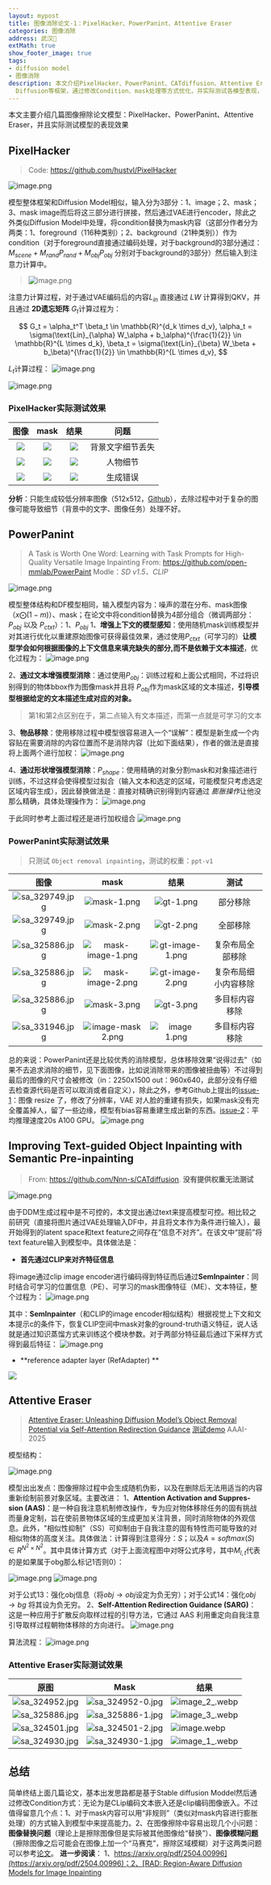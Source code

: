 ```yaml
---
layout: mypost
title: 图像消除论文-1：PixelHacker、PowerPanint、Attentive Eraser
categories: 图像消除
address: 武汉🏯
extMath: true
show_footer_image: true
tags:
- diffusion model
- 图像消除
description: 本文介绍PixelHacker、PowerPanint、CATdiffusion、Attentive Eraser等图像擦除论文模型，基于Stable
  Diffusion等框架，通过修改Condition、mask处理等方式优化，并实际测试各模型表现，分析分辨率、细节处理及图像替换、模糊等效果与问题。
---
```


本文主要介绍几篇图像擦除论文模型：PixelHacker、PowerPanint、Attentive Eraser，并且实际测试模型的表现效果

## PixelHacker
> Code: https://github.com/hustvl/PixelHacker

![image.png](https://s2.loli.net/2025/06/21/uEdC6KQFZIa54mH.webp)

模型整体框架和Diffusion Model相似，输入分为3部分：1、image；2、mask；3、mask image而后将这三部分进行拼接，然后通过VAE进行encoder，除此之外类似Diffusion Model中处理，将condition替换为mask内容（这部分作者分为两类：1、foreground（116种类别）；2、background（21种类别））作为condition（对于foreground直接通过编码处理，对于background的3部分通过：$M_{scene}+M_{rand}P_{rand}+M_{obj}P_{obj}$ 分别对于background的3部分）然后输入到注意力计算中。
>  ![image.png](https://s2.loli.net/2025/06/21/Tc9vIUFLgtC7hy3.webp)

注意力计算过程，对于通过VAE编码后的内容$L_{in}$ 直接通过 $LW$ 计算得到QKV，并且通过 **2D遗忘矩阵** $G_t$计算过程为：

$$
G_t = \alpha_t^T \beta_t \in \mathbb{R}^{d_k \times d_v},
\alpha_t = \sigma(\text{Lin}_{\alpha} W_\alpha + b_\alpha)^{\frac{1}{2}} \in \mathbb{R}^{L \times d_k},
\beta_t = \sigma(\text{Lin}_{\beta} W_\beta + b_\beta)^{\frac{1}{2}} \in \mathbb{R}^{L \times d_v},
$$

$L_t$计算过程：
![image.png](https://s2.loli.net/2025/06/21/z2KI4iwCQn6rugj.webp)

![image.png](https://s2.loli.net/2025/06/21/MdRjGAcqBtbhs95.webp)


### PixelHacker实际测试效果

| 图像 | mask | 结果 | 问题 |
|:----:|:----:|:----:|:----:|
|![](https://s2.loli.net/2025/06/21/lcig2OIXxqnP5Qe.webp)|![](https://s2.loli.net/2025/06/21/DIH56QsZqxYV8W7.webp)|![](https://s2.loli.net/2025/06/21/ia2jrbvQI6dhMDN.webp)| 背景文字细节丢失|
|![](https://s2.loli.net/2025/06/21/ValhFUjG7OzMnR2.webp)|![](https://s2.loli.net/2025/06/21/qhuWIalwOGUY3p6.webp)|![](https://s2.loli.net/2025/06/21/sup9MYevZq24kgE.webp)|人物细节|
|![](https://s2.loli.net/2025/06/21/ValhFUjG7OzMnR2.webp)|![](https://s2.loli.net/2025/06/21/IJ42xjBqVOvEmY6.webp)|![](https://s2.loli.net/2025/06/21/KtYfwqe1HRIjJUn.webp)| 生成错误|


**分析**：只能生成较低分辨率图像（512x512，[Github](https://github.com/hustvl/PixelHacker/issues/7)），去除过程中对于复杂的图像可能导致细节（背景中的文字、图像任务）处理不好。

## PowerPanint
> A Task is Worth One Word: Learning with Task Prompts for High-Quality Versatile Image Inpainting
> From: https://github.com/open-mmlab/PowerPaint
> Modle：*SD v1.5、CLIP*

![image.png](https://s2.loli.net/2025/06/21/kADH1if2yoreSWB.webp)

模型整体结构和DF模型相同，输入模型内容为：噪声的潜在分布、mask图像（$x \bigodot (1-m)$）、mask；在论文中将condition替换为4部分组合（微调两部分：$P_{obj}$ 以及 $P_{ctxt}$）：1、$P_{obj}$
1、**增强上下文的模型感知**：使用随机mask训练模型并对其进行优化以重建原始图像可获得最佳效果，通过使用$P_{ctxt}$（可学习的）**让模型学会如何根据图像的上下文信息来填充缺失的部分,而不是依赖于文本描述**，优化过程为：
![image.png](https://s2.loli.net/2025/06/21/EwPgsX7M1WinzqB.webp)

2、**通过文本增强模型消除**：通过使用$P_{obj}$：训练过程和上面公式相同，不过将识别得到的物体bbox作为图像mask并且将 $P_{obj}$作为mask区域的文本描述，**引导模型根据给定的文本描述生成对应的对象。**
> 第1和第2点区别在于，第二点输入有文本描述，而第一点就是可学习的文本

3、**物品移除**：使用移除过程中模型很容易进入一个“误解”：模型是新生成一个内容贴在需要消除的内容位置而不是消除内容（比如下面结果），作者的做法是直接将上面两个进行加权：
![image.png](https://s2.loli.net/2025/06/21/YOE9e6rwBv7qKhL.webp)

4、**通过形状增强模型消除**：$P_{shape}$：使用精确的对象分割mask和对象描述进行训练，不过这样会使得模型过拟合（输入文本和选定的区域，可能模型只考虑选定区域内容生成），因此替换做法是：直接对精确识别得到内容通过 *膨胀操作*让他没那么精确，具体处理操作为：
![image.png](https://s2.loli.net/2025/06/21/m63l7zBZQoOrbvK.webp)

于此同时参考上面过程还是进行加权组合
![image.png](https://s2.loli.net/2025/06/21/oqywbL7sGHT5Jl3.webp)

### PowerPanint实际测试效果

> 只测试 `Object removal inpainting`，测试的权重：`ppt-v1`

| 图像 | mask | 结果 | 测试 |
|:----:|:----:|:----:|:----:|
|![sa_329749.jpg](https://s2.loli.net/2025/06/21/krH6sUt9YVvnidI.webp)| ![mask-1.png](https://s2.loli.net/2025/06/21/yf2pz3aTWQrAvXG.webp)|![gt-1.png](https://s2.loli.net/2025/06/21/2M5VKDpa1H9kRUA.webp)| 部分移除 |
|![sa_329749.jpg](https://s2.loli.net/2025/06/21/krH6sUt9YVvnidI.webp)| ![mask-2.png](https://s2.loli.net/2025/06/22/V8LRsOryWegcKUw.webp)|![gt-2.png](https://s2.loli.net/2025/06/22/Cuj24vh3QIGieSk.webp)| 全部移除 |
|![sa_325886.jpg](https://s2.loli.net/2025/06/22/LGjovJgFxflrQU7.webp)| ![mask-image-1.png](https://s2.loli.net/2025/06/22/MavCANuoThiEdPO.webp)| ![gt-image-1.png](https://s2.loli.net/2025/06/22/pPurFsomIdBAyKW.webp)| 复杂布局全部移除 |
|![sa_325886.jpg](https://s2.loli.net/2025/06/22/LGjovJgFxflrQU7.webp)| ![mask-image-2.png](https://s2.loli.net/2025/06/22/QwLKMzPA1NdsDBI.webp)| ![gt-image-2.png](https://s2.loli.net/2025/06/22/ndiQBHgvwNRFAor.webp)| 复杂布局细小内容移除 |
|![sa_325886.jpg](https://s2.loli.net/2025/06/22/LGjovJgFxflrQU7.webp)| ![mask-3.png](https://s2.loli.net/2025/06/22/dq86IZAkCo1Sg9i.webp)| ![gt-3.png](https://s2.loli.net/2025/06/22/AoEXBhQjrNaCwZx.webp)| 多目标内容移除 |
|![sa_331946.jpg](https://s2.loli.net/2025/06/22/Z2maup6b5hKBEnv.webp)| ![image-mask _2_.png](https://s2.loli.net/2025/06/22/GFwYgCoEaRhVjdx.webp)| ![image _1_.png](https://s2.loli.net/2025/06/22/cWGXqlyv6KJia7p.webp)| 多目标内容移除 |

总的来说：PowerPanint还是比较优秀的消除模型，总体移除效果“说得过去”（如果不去追求消除的细节，见下面图像，比如说消除带来的图像被扭曲等）不过得到最后的图像的尺寸会被修改（in：2250x1500 out：960x640，此部分没有仔细去检查源代码是否可以取消或者自定义），除此之外，参考Github上提出的[issue-1](https://github.com/open-mmlab/PowerPaint/issues/111)：图像 resize 了，修改了分辨率，VAE 对人脸的重建有损失，如果mask没有完全覆盖掉人，留了一些边缘，模型有bias容易重建生成出新的东西。[issue-2](https://github.com/open-mmlab/PowerPaint/issues/56)：平均推理速度20s A100 GPU。
![image.png](https://s2.loli.net/2025/06/22/vZsS4iO6QcWNult.webp)


## Improving Text-guided Object Inpainting with Semantic Pre-inpainting
> From: https://github.com/Nnn-s/CATdiffusion.
> **没有提供权重无法测试**

![image.png](https://s2.loli.net/2025/06/22/DbZat7LKTMCpXhA.webp)

由于DDM生成过程中是不可控的，本文提出通过text来提高模型可控。相比较之前研究（直接将图片通过VAE处理输入DF中，并且将文本作为条件进行输入），最开始得到的latent space和text feature之间存在“信息不对齐”。在该文中“提前”将text feature输入到模型中。具体做法是：
* **首先通过CLIP来对齐特征信息**

将image通过clip image encoder进行编码得到特征而后通过**SemInpainter**：同时结合可学习的位置信息（PE）、可学习的mask图像特征（ME）、文本特征，整个过程为：
![image.png](https://s2.loli.net/2025/06/22/wZk3FCtjslSy1ir.webp)

其中：**SemInpainter**（和CLIP的image encoder相似结构）根据视觉上下文和文本提示c的条件下，恢复CLIP空间中mask对象的ground-truth语义特征，说人话就是通过知识蒸馏方式来训练这个模块参数。对于两部分特征最后通过下采样方式得到最后特征：
![image.png](https://s2.loli.net/2025/06/22/V7YQFwaHhKzu8fI.webp)

* **reference adapter layer (RefAdapter) **

![](https://s2.loli.net/2025/06/22/61q9QjAmYCZLnHx.webp)

## Attentive Eraser
> [Attentive Eraser: Unleashing Diffusion Model’s Object Removal Potential via Self-Attention Redirection Guidance](https://ojs.aaai.org/index.php/AAAI/article/view/34285)
> [测试demo](https://www.modelscope.cn/studios/Anonymou3/AttentiveEraser)
> AAAI-2025

模型结构：

![image.png](https://s2.loli.net/2025/06/26/6IeoTPcVBxu9mbz.webp)

模型出出发点：图像擦除过程中会生成随机伪影，以及在删除后无法用适当的内容重新绘制前景对象区域。主要改进：
1、**Attention Activation and Suppres-sion (AAS)**：是一种自我注意机制修改操作，专为应对物体移除任务的固有挑战而量身定制，旨在使前景物体区域的生成更加关注背景，同时消除物体的外观信息。此外，"相似性抑制"（SS）可抑制由于自我注意的固有特性而可能导致的对相似物体的高度关注。具体做法：计算得到注意得分：$S$；以及$A=softmax(S)\in R^{N^2 \times N^2}$。其中具体计算方式（对于上面流程图中对呀公式序号，其中$M_{l,t}$代表的是如果属于obg那么标记1否则0）：

![image.png](https://s2.loli.net/2025/06/26/ukhXjl5v9Cf71xn.webp)
![image.png](https://s2.loli.net/2025/06/26/4bJXif5AV2Sku9I.webp)

对于公式13：强化obj信息（将$obj\rightarrow obj$设定为负无穷）；对于公式14：强化$obj\rightarrow bg$ 将其设为负无穷。
2、**Self-Attention Redirection Guidance (SARG)**：这是一种应用于扩散反向取样过程的引导方法，它通过 AAS 利用重定向自我注意引导取样过程朝物体移除的方向进行。
![image.png](https://s2.loli.net/2025/06/26/FjqnizZ2AORHgId.webp)

算法流程：
![image.png](https://s2.loli.net/2025/06/26/lnbURV15qryCQKa.webp)

### Attentive Eraser实际测试效果

| 原图 | Mask | 结果 |
|------|------|------|
|![sa_324952.jpg](https://s2.loli.net/2025/06/26/znSUtwamOk9r47I.webp)|![sa_324952-0.jpg](https://s2.loli.net/2025/06/26/QXdWSb46FREakVN.webp) |![image_2_.webp](https://s2.loli.net/2025/06/26/BRFf3E2Qamyu8zv.webp) |
|![sa_325886.jpg](https://s2.loli.net/2025/06/26/Bw4D9pEi7McULbv.webp)|![sa_325886-1.jpg](https://s2.loli.net/2025/06/26/P8mKbFdTqxZ19Yn.webp) |![image_3_.webp](https://s2.loli.net/2025/06/26/kl5tOBd4IufT2C9.webp) |
|![sa_324501.jpg](https://s2.loli.net/2025/06/26/kxZjsRLSvpX96ne.webp)|![sa_324501-2.jpg](https://s2.loli.net/2025/06/26/bHMSowgfXm4sqO5.webp) |![image.webp](https://s2.loli.net/2025/06/26/r7nS6ZQYLs8kuv1.webp)||
|![sa_324930.jpg](https://s2.loli.net/2025/06/26/SA8rRFMc4Zjlp21.webp)|![sa_324930-1.jpg](https://s2.loli.net/2025/06/26/fQdXwRUCg5JVjs6.webp) |![image_1_.webp](https://s2.loli.net/2025/06/26/BXtbq8gEZPAJTjS.webp)|



## 总结
简单终结上面几篇论文，基本出发思路都是基于Stable diffusion Moddel然后通过修改Condition方式：无论为是CLip编码文本嵌入还是clip编码图像嵌入。不过值得留意几个点：1、对于mask内容可以用“非规则”（类似对mask内容进行膨胀处理）的方式输入到模型中来提高能力。2、在图像擦除中容易出现几个小问题：**图像替换问题**（理论上是擦除图像但是实际被其他图像给“替换”）、**图像模糊问题**（擦除图像之后可能会在图像上加一个“马赛克”，擦除区域模糊）对于这两类问题可以参考[论文](https://openaccess.thecvf.com/content/CVPR2025/papers/Wang_Towards_Enhanced_Image_Inpainting_Mitigating_Unwanted_Object_Insertion_and_Preserving_CVPR_2025_paper.pdf)。
**进一步阅读**： 1、[https://arxiv.org/pdf/2504.00996](https://arxiv.org/pdf/2504.00996)；2、[RAD: Region-Aware Diffusion Models for Image Inpainting](https://openaccess.thecvf.com/content/CVPR2025/papers/Kim_RAD_Region-Aware_Diffusion_Models_for_Image_Inpainting_CVPR_2025_paper.pdf)